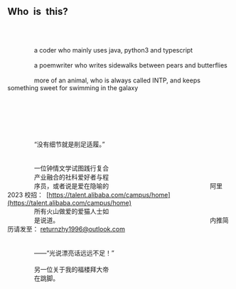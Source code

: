 ## Who&ensp;is&ensp;this?

<br>
<br>

&emsp;&emsp;&emsp;&emsp; a coder who mainly uses java, python3 and typescript
<br><br>
&emsp;&emsp;&emsp;&emsp; a poemwriter who writes sidewalks between pears and butterflies
<br><br>
&emsp;&emsp;&emsp;&emsp; more of an animal, who is always called INTP, and keeps something sweet for swimming in the galaxy

<br>

##

<br>
<br>

&emsp;&emsp;&emsp;&emsp; “没有细节就是削足适履。”
<br>                                                          
<br>&emsp;&emsp;&emsp;&emsp; 一位钟情文学试图践行复合
<br>&emsp;&emsp;&emsp;&emsp; 产业融合的社科爱好者与程
<br>&emsp;&emsp;&emsp;&emsp; 序员，或者说是爱在隐喻的&emsp;&emsp;&emsp;&emsp;&emsp;&emsp;&emsp;&emsp;&emsp;&emsp;&emsp;&emsp;&emsp;&emsp;&emsp;&emsp; 阿里  2023 校招：&ensp;[https://talent.alibaba.com/campus/home](https://talent.alibaba.com/campus/home)
<br>&emsp;&emsp;&emsp;&emsp; 所有火山做爱的爱猫人士如
<br>&emsp;&emsp;&emsp;&emsp; 是说道。&emsp;&emsp;&emsp;&emsp;&emsp;&emsp;&emsp;&emsp;&emsp;&emsp;&emsp;&emsp;&emsp;&emsp;&emsp;&emsp;&emsp;&emsp;&emsp;&emsp;&emsp;&emsp;&emsp;&emsp; 内推简历请发至： returnzhy1996@outlook.com
<br>&emsp;&emsp;
<br>&emsp;&emsp;
<br>&emsp;&emsp;&emsp;&emsp; ——“光说漂亮话远远不足！”
<br>
<br>&emsp;&emsp;&emsp;&emsp; 另一位关于我的福楼拜大帝
<br>&emsp;&emsp;&emsp;&emsp; 在跳脚。
<br><br>

